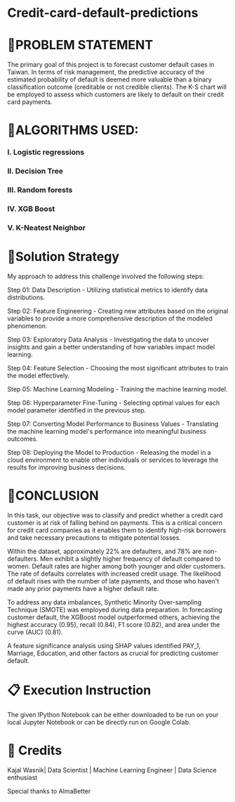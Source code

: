 # Credit-card-default-predictions


# 📖PROBLEM STATEMENT
The primary goal of this project is to forecast customer default cases in Taiwan. In terms of risk management, the predictive accuracy of the estimated probability of default is deemed more valuable than a binary classification outcome (creditable or not credible clients). The K-S chart will be employed to assess which customers are likely to default on their credit card payments.
# 📖ALGORITHMS USED:
### I. Logistic regressions 
### II. Decision Tree
### III. Random forests 
### IV. XGB Boost
### V. K-Neatest Neighbor 


# 📖Solution Strategy
My approach to address this challenge involved the following steps:

Step 01: Data Description - Utilizing statistical metrics to identify data distributions.

Step 02: Feature Engineering - Creating new attributes based on the original variables to provide a more comprehensive description of the modeled phenomenon.

Step 03: Exploratory Data Analysis - Investigating the data to uncover insights and gain a better understanding of how variables impact model learning.

Step 04: Feature Selection - Choosing the most significant attributes to train the model effectively.

Step 05: Machine Learning Modeling - Training the machine learning model.

Step 06: Hyperparameter Fine-Tuning - Selecting optimal values for each model parameter identified in the previous step.

Step 07: Converting Model Performance to Business Values - Translating the machine learning model's performance into meaningful business outcomes.

Step 08: Deploying the Model to Production - Releasing the model in a cloud environment to enable other individuals or services to leverage the results for improving business decisions.


# 📖CONCLUSION
In this task, our objective was to classify and predict whether a credit card customer is at risk of falling behind on payments. This is a critical concern for credit card companies as it enables them to identify high-risk borrowers and take necessary precautions to mitigate potential losses.

Within the dataset, approximately 22% are defaulters, and 78% are non-defaulters. Men exhibit a slightly higher frequency of default compared to women. Default rates are higher among both younger and older customers. The rate of defaults correlates with increased credit usage. The likelihood of default rises with the number of late payments, and those who haven't made any prior payments have a higher default rate.

To address any data imbalances, Synthetic Minority Over-sampling Technique (SMOTE) was employed during data preparation. In forecasting customer default, the XGBoost model outperformed others, achieving the highest accuracy (0.95), recall (0.84), F1 score (0.82), and area under the curve (AUC) (0.81).

A feature significance analysis using SHAP values identified PAY_1, Marriage, Education, and other factors as crucial for predicting customer default.

# 📋 Execution Instruction
The given IPython Notebook can be either downloaded to be run on your local Jupyter Notebook or can be directly run on Google Colab.

# 📜 Credits
 Kajal Wasnik| Data Scientist | Machine Learning Engineer | Data Science enthusiast

Special thanks to AlmaBetter


